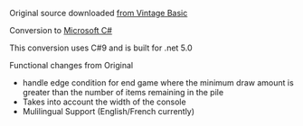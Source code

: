Original source downloaded [from Vintage Basic](http://www.vintage-basic.net/games.html)

Conversion to [Microsoft C#](https://docs.microsoft.com/en-us/dotnet/csharp/)

This conversion uses C#9 and is built for .net 5.0

Functional changes from Original
- handle edge condition for end game where the minimum draw amount is greater than the number of items remaining in the pile
- Takes into account the width of the console
- Mulilingual Support (English/French currently)

